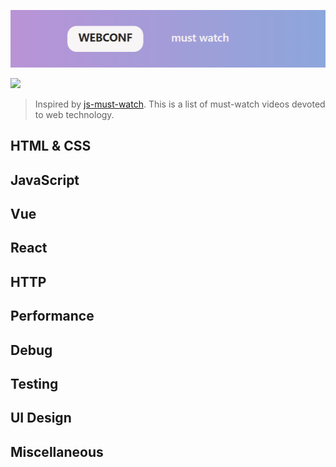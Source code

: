 ![](./logo.png)

![](https://cdn.rawgit.com/sindresorhus/awesome/d7305f38d29fed78fa85652e3a63e154dd8e8829/media/badge.svg)

> Inspired by [js-must-watch](https://github.com/bolshchikov/js-must-watch). This is a list of must-watch videos devoted to  web technology.

## HTML & CSS

## JavaScript

## Vue

## React

## HTTP

## Performance

## Debug

## Testing

## UI Design

## Miscellaneous
